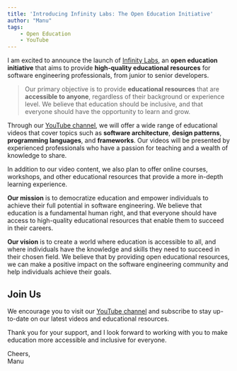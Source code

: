 ```yaml
---
title: 'Introducing Infinity Labs: The Open Education Initiative'
author: "Manu"
tags:
    - Open Education
    - YouTube
---
```

I am excited to announce the launch of [Infinity Labs](https://www.youtube.com/@infinity-labs-edu/videos), an **open education initiative** that aims to provide **high-quality educational resources** for software engineering professionals, from junior to senior developers.  

>Our primary objective is to provide **educational resources** that are **accessible to anyone**, regardless of their background or experience level. We believe that education should be inclusive, and that everyone should have the opportunity to learn and grow.  

Through our [YouTube channel](https://www.youtube.com/@infinity-labs-edu/videos), we will offer a wide range of educational videos that cover topics such as **software architecture**, **design patterns**, **programming languages**, and **frameworks**. Our videos will be presented by experienced professionals who have a passion for teaching and a wealth of knowledge to share.

In addition to our video content, we also plan to offer online courses, workshops, and other educational resources that provide a more in-depth learning experience.

**Our mission** is to democratize education and empower individuals to achieve their full potential in software engineering. We believe that education is a fundamental human right, and that everyone should have access to high-quality educational resources that enable them to succeed in their careers.

**Our vision** is to create a world where education is accessible to all, and where individuals have the knowledge and skills they need to succeed in their chosen field. We believe that by providing open educational resources, we can make a positive impact on the software engineering community and help individuals achieve their goals.

## Join Us  
We encourage you to visit our [YouTube channel](https://www.youtube.com/@infinity-labs-edu/videos) and subscribe to stay up-to-date on our latest videos and educational resources.

Thank you for your support, and I look forward to working with you to make education more accessible and inclusive for everyone.

Cheers,  
Manu